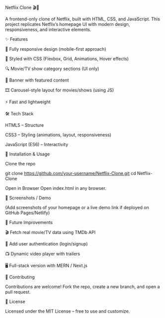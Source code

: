 Netflix Clone 🎬🍿

A frontend-only clone of Netflix, built with HTML, CSS, and JavaScript. This project replicates Netflix’s homepage UI with modern design, responsiveness, and interactive elements.

✨ Features

📱 Fully responsive design (mobile-first approach)

🎨 Styled with CSS (Flexbox, Grid, Animations, Hover effects)

🔍 Movie/TV show category sections (UI only)

🎥 Banner with featured content

🎞️ Carousel-style layout for movies/shows (using JS)

⚡ Fast and lightweight

🛠️ Tech Stack

HTML5 – Structure

CSS3 – Styling (animations, layout, responsiveness)

JavaScript (ES6) – Interactivity

🚀 Installation & Usage

Clone the repo

git clone https://github.com/your-username/Netflix-Clone.git
cd Netflix-Clone


Open in Browser
Open index.html in any browser.

📸 Screenshots / Demo

(Add screenshots of your homepage or a live demo link if deployed on GitHub Pages/Netlify)

🔮 Future Improvements

🎬 Fetch real movie/TV data using TMDb API

🔑 Add user authentication (login/signup)

📺 Dynamic video player with trailers

🖥️ Full-stack version with MERN / Next.js

🤝 Contributing

Contributions are welcome! Fork the repo, create a new branch, and open a pull request.

📜 License

Licensed under the MIT License – free to use and customize.